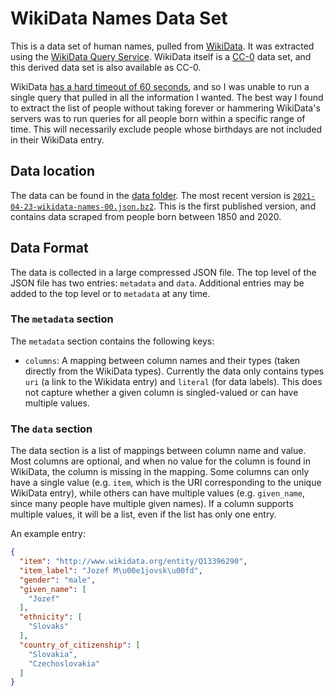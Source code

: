 # WikiData Names Data Set

This is a data set of human names, pulled from [WikiData](https://wikidata.org). It was extracted using the [WikiData Query Service](https://query.wikidata.org/). WikiData itself is a [CC-0](https://creativecommons.org/share-your-work/public-domain/cc0/) data set, and this derived data set is also available as CC-0.

WikiData [has a hard timeout of 60 seconds](https://en.wikibooks.org/wiki/SPARQL/Wikidata_Query_Service#Query_timeout), and so I was unable to run a single query that pulled in all the information I wanted. The best way I found to extract the list of people without taking forever or hammering WikiData's servers was to run queries for all people born within a specific range of time. This will necessarily exclude people whose birthdays are not included in their WikiData entry.

## Data location

The data can be found in the <a href="https://github.com/pganssle/wikidata_names/tree/pages/data">data folder</a>. The most recent version is [`2021-04-23-wikidata-names-00.json.bz2`](data/2021-04-23-wikidata-names-00.json.bz2). This is the first published version, and contains data scraped from people born between 1850 and 2020.

## Data Format
The data is collected in a large compressed JSON file. The top level of the JSON file has two entries: `metadata` and `data`. Additional entries may be added to the top level or to `metadata` at any time.

### The `metadata` section

The `metadata` section contains the following keys:

- `columns`: A mapping between column names and their types (taken directly from the WikiData types). Currently the data only contains types `uri` (a link to the Wikidata entry) and `literal` (for data labels). This does not capture whether a given column is singled-valued or can have multiple values.

### The `data` section

The data section is a list of mappings between column name and value. Most columns are optional, and when no value for the column is found in WikiData, the column is missing in the mapping. Some columns can only have a single value (e.g. `item`, which is the URI corresponding to the unique WikiData entry), while others can have multiple values (e.g. `given_name`, since many people have multiple given names). If a column supports multiple values, it will be a  list, even if the list has only one entry.

An example entry:

```json
{
  "item": "http://www.wikidata.org/entity/Q13396290",
  "item_label": "Jozef M\u00e1jovsk\u00fd",
  "gender": "male",
  "given_name": [
    "Jozef"
  ],
  "ethnicity": [
    "Slovaks"
  ],
  "country_of_citizenship": [
    "Slovakia",
    "Czechoslovakia"
  ]
}
```


